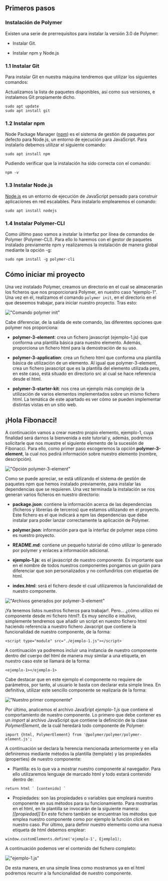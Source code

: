 ## Primeros pasos

### Instalación de Polymer

Existen una serie de prerrequisitos para instalar la versión 3.0 de Polymer:

* Instalar Git.

* Instalar npm y Node.js

### 1.1 Instalar Git

Para instalar Git en nuestra máquina tendremos que utilizar los siguientes comandos:

Actualizamos la lista de paquetes disponibles, así como sus versiones, e instalamos Git propiamente dicho.
```
sudo apt update
sudo apt install git
```

### 1.2 Instalar npm

Node Package Manager ([npm]) es el sistema de gestión de paquetes por defecto para Node.js, un entorno de ejecución para JavaScript. 
Para instalarlo debemos utilizar el siguiente comando: 
```
sudo apt install npm
```
Pudiendo verificar que la instalación ha sido correcta con el comando:
```
npm -v
```

### 1.3 Instalar Node.js

[Node.js] es un entorno de ejecución de JavaScript pensado para construir aplicaciones en red escalables. 
Para instalarlo emplearemos el comando:
```
sudo apt install nodejs
```

### 1.4 Instalar Polymer-CLI

Como último paso vamos a instalar la interfaz por línea de comandos de Polymer (Polymer-CLI). Para ello lo haremos con el gestor de paquetes instalado previamente npm y realizaremos la instalación de manera global mediante la opción -g:
```
sudo npm install -g polymer-cli
```
## Cómo iniciar mi proyecto

Una vez instalado Polymer, creamos un directorio en el cual se almacenarán los ficheros que nos proporcionará Polymer, en nuestro caso “ejemplo-1”. Una vez en él, realizamos el comando ```polymer init```, en el directorio en el que deseemos trabajar, para iniciar nuestro proyecto. Tras esto:

!["Comando polymer init"](images/2.png "Comando polymer init")

Cabe diferenciar, de la salida de este comando, las diferentes opciones que polymer nos proporciona:
* **polymer-3-element**: crea un fichero javascript (ejemplo-1.js) que conforma una plantilla básica para nuestro elemento. Además, proporciona un fichero html para la demostración  de su uso.

* **polymer-3-application**: crea un fichero html que conforma una plantilla básica de utilización de un elemento. Al igual que polymer-3-element, crea un fichero javascript que es la plantilla del elemento utilizada pero, en este caso, está situado en directorio src al cual se hace referencia desde el html. 

* **polymer-3-starter-kit**: nos crea un ejemplo más complejo de la utilización de varios elementos implementados sobre un mismo fichero html. La temática de este apartado es ver cómo se pueden implementar distintas vistas en un sitio web.


## ¡Hola Fibonacci!

A continuación vamos a crear nuestro propio elemento, ejemplo-1, cuya finalidad será darnos la bienvenida a este tutorial y, además, podremos solicitarle que nos muestre el siguiente elemento de la sucesión de Fibonacci. Para ello, como primer paso escogeremos la opción **polymer-3-element**, la cual nos pedirá información sobre nuestro elemento (nombre, descripción).

!["Opción polymer-3-element"](images/3.png "Opción polymer-3-element")

Como se puede apreciar, se está utilizando el sistema de gestión de paquetes npm que hemos instalado previamente, para instalar las dependencias que se requieren. Una vez terminada la instalación se nos generan varios ficheros en nuestro directorio:

* **package.json**: contiene la información acerca de las dependencias (ficheros y librerías de terceros) que estamos utilizando en el proyecto. Este fichero es el que indicará a npm las dependencias que debe instalar para poder lanzar correctamente la aplicación de Polymer.

* **polymer.json**: información para que la interfaz de polymer sepa cómo es nuestro proyecto.

* **README.md**: contiene un pequeño tutorial de cómo utilizar lo generado por polymer y enlaces a información adicional.

* **ejemplo-1.js**: es el javascript de nuestro componente. Es importante que en el nombre de todos nuestros componentes pongamos un guión para diferenciar que son personalizados y no confundirlos con etiquetas de html.

* **index.html**: será el fichero desde el cual utilizaremos la funcionalidad de nuestro componente.

!["Archivos generados por polymer-3-element"](images/5.png "Archivos generados por polymer-3-element")

¡Ya tenemos listos nuestros ficheros para trabajar!. Pero... ¿cómo utilizo mi componente desde mi fichero html?. Es muy sencillo e intuitivo, simplemente tendremos que añadir un script en nuestro fichero html haciendo referencia a nuestro fichero Javacript que contiene la funcionalidad de nuestro componente, de la forma:
```
<script type="module" src="./ejemplo-1.js"></script>
```
A continuación ya podremos incluir una instancia de nuestro componente dentro del cuerpo del html de manera muy similar a una etiqueta, en nuestro caso este se llamará de la forma:
```
<ejemplo-1></ejemplo-1>
```
Cabe destacar que en este ejemplo el componente no requiere de parámetros, por tanto, al usuario le basta con declarar esta simple línea. En definitiva, utilizar este sencillo componente se realizaría de la forma:

!["Nuestro primer componente"](images/html.png "Nuestro primer componente")

Por último, analicemos el archivo JavaSript *ejemplo-1.js* que contiene el comportamiento de nuestro componente.
Lo primero que debe contener es un *import* al archivo JavaScript que contiene la definición de la clase *PolymerElement*, de la cuál heredará todo componente de Polymer:
```
import {html, PolymerElement} from '@polymer/polymer/polymer-element.js';
```
A continuación se declara la herencia mencionada anteriormente y en ella definiremos mediante métodos la plantilla (template) y las propiedades (properties) de nuestro componente:
* Plantilla: es lo que va a mostrar nuestro componente al navegador. Para ello utilizaremos lenguaje de marcado html y todo estará contenido dentro de: 
```
return html ` [contenido] `
```
* Propiedades: son las propiedades o variables que empleará nuestro componente en sus métodos para su funcionamiento. Para mostrarlas en el html, en la plantilla se invocarán de la siguiente manera: *[[propiedad]]*
En este fichero también se encuentran los métodos que emplea nuestro componente como por ejemplo la función *click* en nuestro caso.
Por último, para definir nuestro elemento como una nueva etiqueta de html debemos emplear: 
```
window.customElements.define('ejemplo-1', Ejemplo1);
```
A continuación podemos ver el contenido del fichero completo:

!["ejemplo-1.js"](images/ejemplo-1js.png "ejemplo-1.js")

De esta manera, en una simple línea como mostramos ya en el html podremos recurrir a la funcionalidad de nuestro componente.

[npm]: https://devcode.la/blog/que-es-npm/
[Node.js]: https://nodejs.org/es/about/
